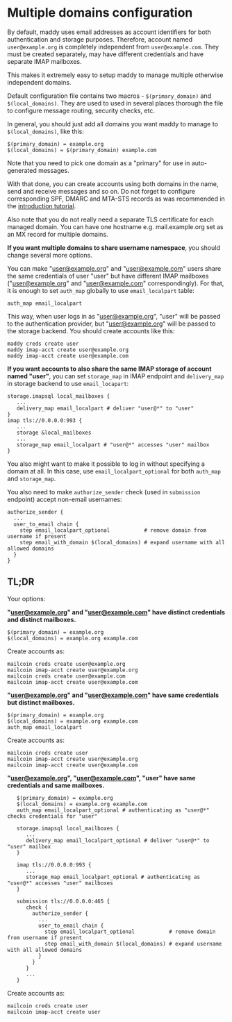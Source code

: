 # Multiple domains configuration

By default, maddy uses email addresses as account identifiers for both
authentication and storage purposes. Therefore, account named `user@example.org`
is completely independent from `user@example.com`. They must be created
separately, may have different credentials and have separate IMAP mailboxes.

This makes it extremely easy to setup maddy to manage multiple otherwise
independent domains.

Default configuration file contains two macros - `$(primary_domain)` and
`$(local_domains)`. They are used to used in several places thorough the
file to configure message routing, security checks, etc.

In general, you should just add all domains you want maddy to manage to
`$(local_domains)`, like this:
```
$(primary_domain) = example.org
$(local_domains) = $(primary_domain) example.com
```
Note that you need to pick one domain as a "primary" for use in
auto-generated messages.

With that done, you can create accounts using both domains in the name, send
and receive messages and so on.  Do not forget to configure corresponding SPF,
DMARC and MTA-STS records as was recommended in
the [introduction tutorial](tutorials/setting-up.md).

Also note that you do not really need a separate TLS certificate for each
managed domain. You can have one hostname e.g. mail.example.org set as an MX
record for multiple domains.

**If you want multiple domains to share username namespace**, you should change
several more options.

You can make "user@example.org" and "user@example.com" users share the same
credentials of user "user" but have different IMAP mailboxes ("user@example.org"
and "user@example.com" correspondingly). For that, it is enough to set `auth_map`
globally to use `email_localpart` table:
```
auth_map email_localpart
```
This way, when user logs in as "user@example.org", "user" will be passed
to the authentication provider, but "user@example.org" will be passed to the
storage backend. You should create accounts like this:
```
maddy creds create user
maddy imap-acct create user@example.org
maddy imap-acct create user@example.com
```

**If you want accounts to also share the same IMAP storage of account named
"user"**, you can set `storage_map` in IMAP endpoint and `delivery_map` in
storage backend to use `email_locapart`:
```
storage.imapsql local_mailboxes {
   ...
   delivery_map email_localpart # deliver "user@*" to "user"
}
imap tls://0.0.0.0:993 {
   ...
   storage &local_mailboxes
   ...
   storage_map email_localpart # "user@*" accesses "user" mailbox
}
```

You also might want to make it possible to log in without
specifying a domain at all. In this case, use `email_localpart_optional` for
both `auth_map` and `storage_map`.

You also need to make `authorize_sender` check (used in `submission` endpoint)
accept non-email usernames:
```
authorize_sender {
  ...
  user_to_email chain {
    step email_localpart_optional           # remove domain from username if present
    step email_with_domain $(local_domains) # expand username with all allowed domains
  }
}
```

## TL;DR

Your options:

**"user@example.org" and "user@example.com" have distinct credentials and
distinct mailboxes.**

```
$(primary_domain) = example.org
$(local_domains) = example.org example.com
```

Create accounts as:

```shell
mailcoin creds create user@example.org
mailcoin imap-acct create user@example.org
mailcoin creds create user@example.com
mailcoin imap-acct create user@example.com
```

**"user@example.org" and "user@example.com" have same credentials but
distinct mailboxes.**

```
$(primary_domain) = example.org
$(local_domains) = example.org example.com
auth_map email_localpart
```

Create accounts as:
```shell
mailcoin creds create user
mailcoin imap-acct create user@example.org
mailcoin imap-acct create user@example.com
```

**"user@example.org", "user@example.com", "user" have same credentials and same
mailboxes.**

```
   $(primary_domain) = example.org
   $(local_domains) = example.org example.com
   auth_map email_localpart_optional # authenticating as "user@*" checks credentials for "user"

   storage.imapsql local_mailboxes {
      ...
      delivery_map email_localpart_optional # deliver "user@*" to "user" mailbox
   }

   imap tls://0.0.0.0:993 {
      ...
      storage_map email_localpart_optional # authenticating as "user@*" accesses "user" mailboxes
   }

   submission tls://0.0.0.0:465 {
      check {
        authorize_sender {
          ...
          user_to_email chain {
            step email_localpart_optional           # remove domain from username if present
            step email_with_domain $(local_domains) # expand username with all allowed domains
          }
        }
      }
      ...
   }
```

Create accounts as:
```shell
mailcoin creds create user
mailcoin imap-acct create user
```
